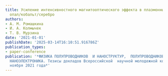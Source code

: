 ```yaml
---
title: Усиление интенсивностного магнитооптического эффекта в плазмонных структурах
  опал/кобальт/серебро
authors:
- А. М. Ромашкина
- И. А. Колмычек
- Т. В. Мурзина
date: '2021-01-01'
publishDate: '2025-03-14T16:10:51.916786Z'
publication_types:
- paper-conference
publication: '*ФИЗИКА ПОЛУПРОВОДНИКОВ  И НАНОСТРУКТУР,  ПОЛУПРОВОДНИКОВАЯ ОПТО- И
  НАНОЭЛЕКТРОНИКА. Тезисы докладов Всероссийской  научной молодежной конференции 22–26
  ноября 2021 года*'
---
```

